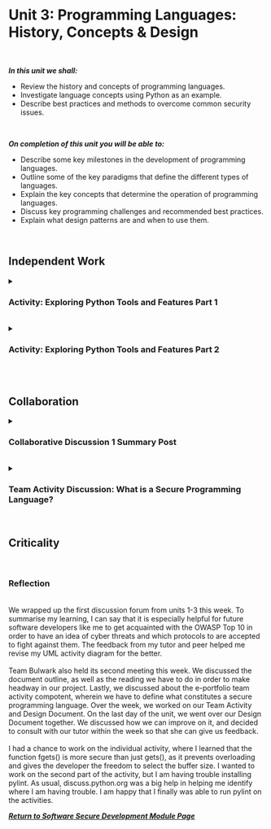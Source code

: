 <!--layout: page
title: "SSDCS Unit 3 "
permalink: /ssdcs_unit3-->

# Unit 3: Programming Languages: History, Concepts & Design
<br>

_**In this unit we shall:** <br>_

- Review the history and concepts of programming languages.<br>
- Investigate language concepts using Python as an example.<br>
- Describe best practices and methods to overcome common security issues.<br>
<br>

_**On completion of this unit you will be able to:** <br>_
- Describe some key milestones in the development of programming languages.<br>
- Outline some of the key paradigms that define the different types of languages.<br>
- Explain the key concepts that determine the operation of programming languages.<br>
- Discuss key programming challenges and recommended best practices.<br>
- Explain what design patterns are and when to use them.<br>
<br>

## Independent Work

<details><summary><h3>Activity: Exploring Python Tools and Features Part 1</h3></summary><br>  
In this example, you will compile and run a program in C using the Jupyter notebook workspace provided (Buffer Overflow in C). The program is already provided as bufoverflow.c - a simple program that creates a buffer and then asks you for a name, and prints it back out to the screen.
<br>
<img src="images/ssdcs_unit3_activity1.png?raw=true"/>
<img src="images/ssdcs_unit3_activity2.png?raw=true"/>
<img src="images/ssdcs_unit3_activityanswer1.png?raw=true"/>
<br>
<br>
</details><br>

<details><summary><h3>Activity: Exploring Python Tools and Features Part 2</h3></summary><br>  
Now carry out a comparison of this code with one in Python (Buffer Overflow in Python), following these instructions:<br>
<br>
In your workspace, you will be using the file called Overflow.py. You are able to download the zip file 'buffer-overflow-in-python' along with additional instructions in the PDF 'Exploring Python Tools and Features'.
<br>
<img src="images/ssdcs_unit3_activity3.png?raw=true"/>
<img src="images/ssdcs_unit3_activityanswer2.png?raw=true"/>
<img src="images/ssdcs_unit3_activity4.png?raw=true"/>
<img src="images/ssdcs_unit3_activity5.png?raw=true"/>
<img src="images/ssdcs_unit3_activityanswer3.png?raw=true"/>
<br>
<br>
</details><br>
<br>

## Collaboration

<details><summary><h3>Collaborative Discussion 1 Summary Post</h3></summary>

<img src="images/ssdcs_unit3_summary1.jpg?raw=true"/>
<img src="images/ssdcs_unit3_summary2.jpg?raw=true"/>
<img src="images/ssdcs_unit3_summary3.jpg?raw=true"/>
<img src="images/ssdcs_unit3_summary4.jpg?raw=true"/>
<img src="images/ssdcs_unit3_summary5.jpg?raw=true"/></details> <br>

<details><summary><h3>Team Activity Discussion: What is a Secure Programming Language?</h3></summary>
<br>
Team Discussion: What is a Secure Programming Language?
You should read Chapter 2,6,7,8 of the course text (Pillai, 2017) and Cifuentes & Bierman (2019) and then answer the questions below, adding them as evidence to your e-portfolio.<br>
<br>
Team component:<br>
You should discuss your answers within your team, and you can share your team responses with the tutor for formative feedback or discuss it in next week’s seminar.<br>
<br>
>Team members: Gareth Williams, Mario Butorac, Miguel Bezares, and Patricia Santos
<br>

<img src="images/ssdcs_unit3_teamactivity1.jpg?raw=true"/>
<img src="images/ssdcs_unit3_teamactivity2.jpg?raw=true"/>
<img src="images/ssdcs_unit3_teamactivity3.jpg?raw=true"/>
<img src="images/ssdcs_unit3_teamactivity4.jpg?raw=true"/>
<img src="images/ssdcs_unit3_teamactivity5.jpg?raw=true"/>
<img src="images/ssdcs_unit3_teamactivity6.jpg?raw=true"/>
<img src="images/ssdcs_unit3_teamactivity7.jpg?raw=true"/>
<img src="images/ssdcs_unit3_teamactivity8.jpg?raw=true"/>
</details><br>

## Criticality 
<br>

### Reflection

<br>
We wrapped up the first discussion forum from units 1-3 this week. To summarise my learning, I can say that it is especially helpful for future software developers like me to get acquainted with the OWASP Top 10 in order to have an idea of cyber threats and which protocols to are accepted to fight against them. The feedback from my tutor and peer helped me revise my UML activity diagram for the better.<br>
<br>
Team Bulwark also held its second meeting this week. We discussed the document outline, as well as the reading we have to do in order to make headway in our project. Lastly, we discussed about the e-portfolio team activity compotent, wherein we have to define what constitutes a secure programming language. Over the week, we worked on our Team Activity and Design Document. On the last day of the unit, we went over our Design Document together. We discussed how we can improve on it, and decided to consult with our tutor within the week so that she can give us feedback. <br>
<br>
I had a chance to work on the individual activity, where I learned that the function fgets() is more secure than just gets(), as it prevents overloading and gives the developer the freedom to select the buffer size. I wanted to work on the second part of the activity, but I am having trouble installing pylint. As usual, discuss.python.org was a big help in helping me identify where I am having trouble. I am happy that I finally was able to run pylint on the activities. 
<br>

**_[Return to Software Secure Development Module Page](https://patzsantos.github.io/e-portfolio-uoeo/ssdcs_landing)_**
